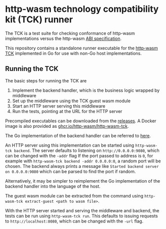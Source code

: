 # http-wasm technology compatibility kit (TCK) runner

The TCK is a test suite for checking conformance of http-wasm implementations
versus the http-wasm [ABI specification][1].

This repository contains a standalone runner executable for the
[http-wasm TCK][2] implemented in Go for use with non-Go host implementations.

## Running the TCK

The basic steps for running the TCK are

1. Implement the backend handler, which is the business logic wrapped by
middleware
2. Set up the middleware using the TCK guest wasm module
3. Start an HTTP server serving this middleware
4. Run the tests, pointing at the URL for the HTTP server

Precompiled executables can be downloaded from the [releases][3].
A Docker image is also provided as [ghcr.io/http-wasm/http-wasm-tck][4].

The Go implementation of the backend handler can be referred to [here][5].

An HTTP server using this implementation can be started using
`http-wasm-tck backend`. The server defaults to listening on
`http://0.0.0.0:9080`, which can be changed with the `-addr` flag
If the port passed to address is `0`, for example with
`http-wasm-tck backend -addr 0.0.0.0:0`, a random port will be chosen. The
backend always prints a message like `Started backend server on 0.0.0.0:9080`
which can be parsed to find the port if random.

Alternatively, it may be simpler to reimplement the Go implementation of the
backend handler into the language of the host.

The guest wasm module can be extracted from the command using
`http-wasm-tck extract-guest <path to wasm file>`.

With the HTTP server started and serving the middleware and backend, the tests
can be run using `http-wasm-tck run`. This defaults to issuing requests to
`http://localhost:8080`, which can be changed with the `-url` flag.

[1]: https://http-wasm.io/http-handler-abi/
[2]: https://github.com/http-wasm/http-wasm-host-go/tree/main/tck
[3]: https://github.com/http-wasm/http-wasm-tck/releases
[4]: https://github.com/http-wasm/http-wasm-tck/pkgs/container/http-wasm-tck
[5]: https://github.com/http-wasm/http-wasm-host-go/blob/359f2659391c4407272406a818dfc8bdef934419/tck/backend.go#L13
